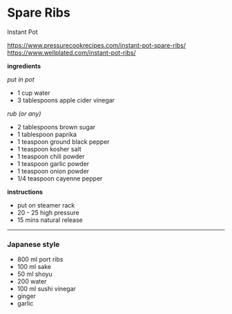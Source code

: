 # Spare Ribs

Instant Pot

https://www.pressurecookrecipes.com/instant-pot-spare-ribs/
https://www.wellplated.com/instant-pot-ribs/

**ingredients**

*put in pot*
- 1 cup water
- 3 tablespoons apple cider vinegar

*rub (or any)*
- 2 tablespoons brown sugar
- 1 tablespoon paprika
- 1 teaspoon ground black pepper
- 1 teaspoon kosher salt
- 1 teaspoon chili powder
- 1 teaspoon garlic powder
- 1 teaspoon onion powder
- 1/4 teaspoon cayenne pepper

**instructions**

- put on steamer rack
- 20 - 25 high pressure
- 15 mins natural release

---

### Japanese style

- 800 ml port ribs
- 100 ml sake
- 50 ml shoyu
- 200 water
- 100 ml sushi vinegar
- ginger
- garlic


